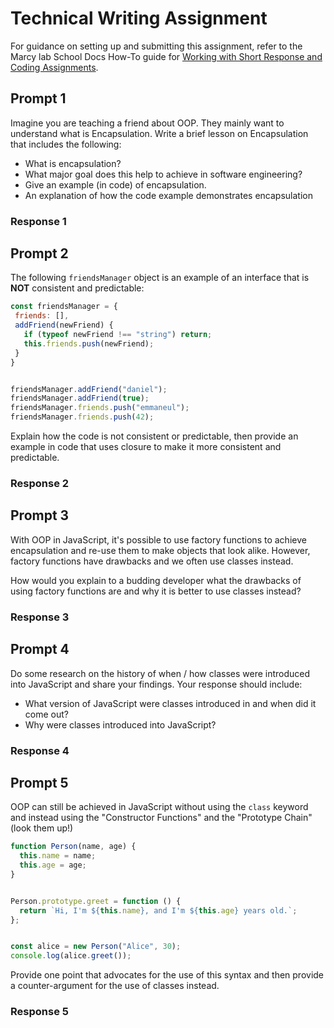 # Technical Writing Assignment

For guidance on setting up and submitting this assignment, refer to the Marcy lab School Docs How-To guide for [Working with Short Response and Coding Assignments](https://marcylabschool.gitbook.io/marcy-lab-school-docs/fullstack-curriculum/how-tos/working-with-assignments#how-to-work-on-assignments).

## Prompt 1

Imagine you are teaching a friend about OOP. They mainly want to understand what is Encapsulation. Write a brief lesson on Encapsulation that includes the following:

- What is encapsulation?
- What major goal does this help to achieve in software engineering?
- Give an example (in code) of encapsulation.
- An explanation of how the code example demonstrates encapsulation

### Response 1

## Prompt 2

The following `friendsManager` object is an example of an interface that is **NOT** consistent and predictable:

```js
const friendsManager = {
 friends: [],
 addFriend(newFriend) {
   if (typeof newFriend !== "string") return;
   this.friends.push(newFriend);
 }
}


friendsManager.addFriend("daniel");
friendsManager.addFriend(true);
friendsManager.friends.push("emmaneul");
friendsManager.friends.push(42);
```

Explain how the code is not consistent or predictable, then provide an example in code that uses closure to make it more consistent and predictable.

### Response 2

## Prompt 3

With OOP in JavaScript, it's possible to use factory functions to achieve encapsulation and re-use them to make objects that look alike. However, factory functions have drawbacks and we often use classes instead. 

How would you explain to a budding developer what the drawbacks of using factory functions are and why it is better to use classes instead?

### Response 3

## Prompt 4

Do some research on the history of when / how classes were introduced into JavaScript and share your findings. Your response should include:

- What version of JavaScript were classes introduced in and when did it come out?
- Why were classes introduced into JavaScript?


### Response 4

## Prompt 5

OOP can still be achieved in JavaScript without using the `class` keyword and instead using the "Constructor Functions" and the "Prototype Chain" (look them up!)

```js
function Person(name, age) {
  this.name = name;
  this.age = age;
}


Person.prototype.greet = function () {
  return `Hi, I'm ${this.name}, and I'm ${this.age} years old.`;
};


const alice = new Person("Alice", 30);
console.log(alice.greet());
```

Provide one point that advocates for the use of this syntax and then provide a counter-argument for the use of classes instead.

### Response 5
